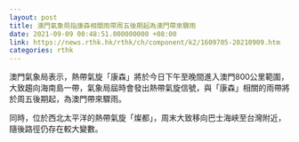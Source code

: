 ```yaml
---
layout: post
title: 澳門氣象局指康森相關雨帶周五後期起為澳門帶來驟雨
date: 2021-09-09 00:48:51.000000000 +08:00
link: https://news.rthk.hk/rthk/ch/component/k2/1609705-20210909.htm
categories: rthk
---
```


澳門氣象局表示，熱帶氣旋「康森」將於今日下午至晚間進入澳門800公里範圍，大致趨向海南島一帶，氣象局屆時會發出熱帶氣旋信號，與「康森」相關的雨帶將於周五後期起，為澳門帶來驟雨。

同時，位於西北太平洋的熱帶氣旋「燦都」，周末大致移向巴士海峽至台灣附近，隨後路徑仍存在較大變數。
